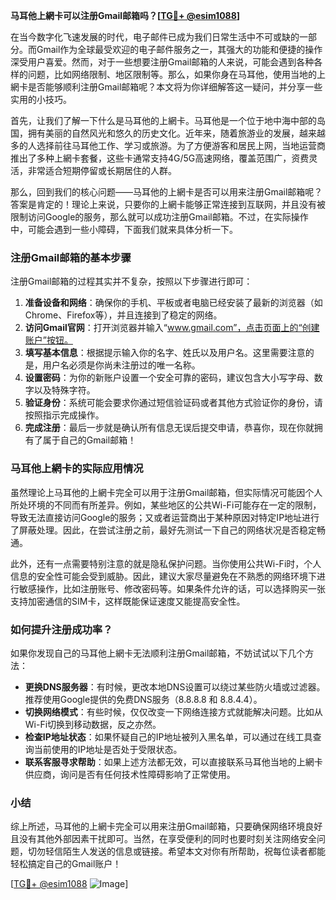 **马耳他上網卡可以注册Gmail邮箱吗？[[TG💪+ @esim1088](https://t.me/s/esim1088)]**

在当今数字化飞速发展的时代，电子邮件已成为我们日常生活中不可或缺的一部分。而Gmail作为全球最受欢迎的电子邮件服务之一，其强大的功能和便捷的操作深受用户喜爱。然而，对于一些想要注册Gmail邮箱的人来说，可能会遇到各种各样的问题，比如网络限制、地区限制等。那么，如果你身在马耳他，使用当地的上網卡是否能够顺利注册Gmail邮箱呢？本文将为你详细解答这一疑问，并分享一些实用的小技巧。

首先，让我们了解一下什么是马耳他的上網卡。马耳他是一个位于地中海中部的岛国，拥有美丽的自然风光和悠久的历史文化。近年来，随着旅游业的发展，越来越多的人选择前往马耳他工作、学习或旅游。为了方便游客和居民上网，当地运营商推出了多种上網卡套餐，这些卡通常支持4G/5G高速网络，覆盖范围广，资费灵活，非常适合短期停留或长期居住的人群。

那么，回到我们的核心问题——马耳他的上網卡是否可以用来注册Gmail邮箱呢？答案是肯定的！理论上来说，只要你的上網卡能够正常连接到互联网，并且没有被限制访问Google的服务，那么就可以成功注册Gmail邮箱。不过，在实际操作中，可能会遇到一些小障碍，下面我们就来具体分析一下。

### 注册Gmail邮箱的基本步骤

注册Gmail邮箱的过程其实并不复杂，按照以下步骤进行即可：

1. **准备设备和网络**：确保你的手机、平板或者电脑已经安装了最新的浏览器（如Chrome、Firefox等），并且连接到了稳定的网络。
2. **访问Gmail官网**：打开浏览器并输入“www.gmail.com”，点击页面上的“创建账户”按钮。
3. **填写基本信息**：根据提示输入你的名字、姓氏以及用户名。这里需要注意的是，用户名必须是你尚未注册过的唯一名称。
4. **设置密码**：为你的新账户设置一个安全可靠的密码，建议包含大小写字母、数字以及特殊字符。
5. **验证身份**：系统可能会要求你通过短信验证码或者其他方式验证你的身份，请按照指示完成操作。
6. **完成注册**：最后一步就是确认所有信息无误后提交申请，恭喜你，现在你就拥有了属于自己的Gmail邮箱！

### 马耳他上網卡的实际应用情况

虽然理论上马耳他的上網卡完全可以用于注册Gmail邮箱，但实际情况可能因个人所处环境的不同而有所差异。例如，某些地区的公共Wi-Fi可能存在一定的限制，导致无法直接访问Google的服务；又或者运营商出于某种原因对特定IP地址进行了屏蔽处理。因此，在尝试注册之前，最好先测试一下自己的网络状况是否稳定畅通。

此外，还有一点需要特别注意的就是隐私保护问题。当你使用公共Wi-Fi时，个人信息的安全性可能会受到威胁。因此，建议大家尽量避免在不熟悉的网络环境下进行敏感操作，比如注册账号、修改密码等。如果条件允许的话，可以选择购买一张支持加密通信的SIM卡，这样既能保证速度又能提高安全性。

### 如何提升注册成功率？

如果你发现自己的马耳他上網卡无法顺利注册Gmail邮箱，不妨试试以下几个方法：

- **更换DNS服务器**：有时候，更改本地DNS设置可以绕过某些防火墙或过滤器。推荐使用Google提供的免费DNS服务（8.8.8.8 和 8.8.4.4）。
- **切换网络模式**：有些时候，仅仅改变一下网络连接方式就能解决问题。比如从Wi-Fi切换到移动数据，反之亦然。
- **检查IP地址状态**：如果怀疑自己的IP地址被列入黑名单，可以通过在线工具查询当前使用的IP地址是否处于受限状态。
- **联系客服寻求帮助**：如果上述方法都无效，可以直接联系马耳他当地的上網卡供应商，询问是否有任何技术性障碍影响了正常使用。

### 小结

综上所述，马耳他的上網卡完全可以用来注册Gmail邮箱，只要确保网络环境良好且没有其他外部因素干扰即可。当然，在享受便利的同时也要时刻关注网络安全问题，切勿轻信陌生人发送的信息或链接。希望本文对你有所帮助，祝每位读者都能轻松搞定自己的Gmail账户！

[[TG💪+ @esim1088](https://t.me/s/esim1088) ![Image](https://i.postimg.cc/4NQfJmqS/Snipaste-2025-05-13-00-14-12.png)]